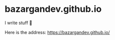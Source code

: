 # bazargandev.github.io

I write stuff 🙂

Here is the address: <a href="https://bazargandev.github.io/">https://bazargandev.github.io/</a>
